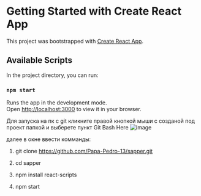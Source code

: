 # Getting Started with Create React App

This project was bootstrapped with [Create React App](https://github.com/facebook/create-react-app).

## Available Scripts

In the project directory, you can run:

### `npm start`

Runs the app in the development mode.\
Open [http://localhost:3000](http://localhost:3000) to view it in your browser.

Для запуска на пк с git кликните правой кнопкой мыши с созданой под проект папкой и выберете пункт Git Bash Here
![image](https://user-images.githubusercontent.com/62937441/222765828-a0b6d1db-df47-4118-ad3c-0e991f12b9fc.png)

далее в окне ввести комманды: 

1. git clone https://github.com/Papa-Pedro-13/sapper.git

2. cd sapper

3. npm install react-scripts

4. npm start
